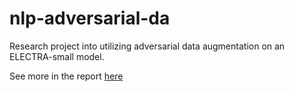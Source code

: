 # nlp-adversarial-da
Research project into utilizing adversarial data augmentation on an ELECTRA-small model.

See more in the report [here](https://github.com/jayupad/nlp-adversarial-da/blob/main/report.pdf)
